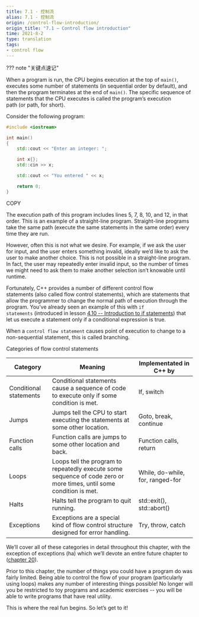 ```yaml
---
title: 7.1 - 控制流
alias: 7.1 - 控制流
origin: /control-flow-introduction/
origin_title: "7.1 — Control flow introduction"
time: 2021-8-2
type: translation
tags:
- control flow
---
```


??? note "关键点速记"
	


When a program is run, the CPU begins execution at the top of `main()`, executes some number of statements (in sequential order by default), and then the program terminates at the end of `main()`. The specific sequence of statements that the CPU executes is called the program’s execution path (or path, for short).

Consider the following program:

```cpp
#include <iostream>

int main()
{
    std::cout << "Enter an integer: ";

    int x{};
    std::cin >> x;

    std::cout << "You entered " << x;

    return 0;
}
```

COPY

The execution path of this program includes lines 5, 7, 8, 10, and 12, in that order. This is an example of a straight-line program. Straight-line programs take the same path (execute the same statements in the same order) every time they are run.

However, often this is not what we desire. For example, if we ask the user for input, and the user enters something invalid, ideally we’d like to ask the user to make another choice. This is not possible in a straight-line program. In fact, the user may repeatedly enter invalid input, so the number of times we might need to ask them to make another selection isn’t knowable until runtime.

Fortunately, C++ provides a number of different control flow statements (also called flow control statements), which are statements that allow the programmer to change the normal path of execution through the program. You’ve already seen an example of this with `if statements` (introduced in lesson [4.10 -- Introduction to if statements](https://www.learncpp.com/cpp-tutorial/introduction-to-if-statements/)) that let us execute a statement only if a conditional expression is true.

When a `control flow statement` causes point of execution to change to a non-sequential statement, this is called branching.

Categories of flow control statements

|Category	|Meaning	|Implementated in C++ by|
|---|---|---|
|Conditional statements	|Conditional statements cause a sequence of code to execute only if some condition is met.	|If, switch|
|Jumps	|Jumps tell the CPU to start executing the statements at some other location.	|Goto, break, continue|
|Function calls	|Function calls are jumps to some other location and back.	|Function calls, return|
|Loops	|Loops tell the program to repeatedly execute some sequence of code zero or more times, until some condition is met.	|While, do-while, for, ranged-for|
|Halts	|Halts tell the program to quit running.	|std::exit(), std::abort()|
|Exceptions	|Exceptions are a special kind of flow control structure designed for error handling.	|Try, throw, catch|


We’ll cover all of these categories in detail throughout this chapter, with the exception of exceptions (ha) which we’ll devote an entire future chapter to ([chapter 20](https://www.learncpp.com/#Chapter20)).

Prior to this chapter, the number of things you could have a program do was fairly limited. Being able to control the flow of your program (particularly using loops) makes any number of interesting things possible! No longer will you be restricted to toy programs and academic exercises -- you will be able to write programs that have real utility.

This is where the real fun begins. So let’s get to it!